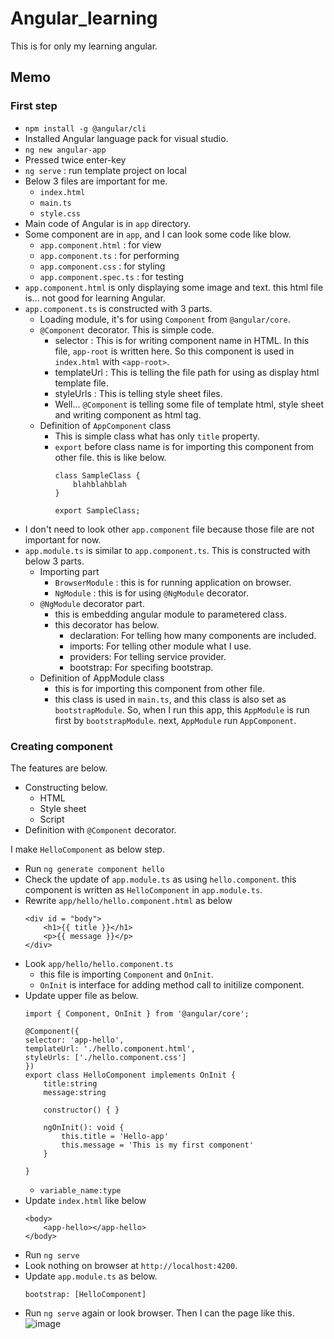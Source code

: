 # Angular_learning
This is for only my learning angular.

## Memo
### First step
- `npm install -g @angular/cli`
- Installed Angular language pack for visual studio.
- `ng new angular-app`
- Pressed twice enter-key
- `ng serve` : run template project on local
- Below 3 files are important for me.
    - `index.html`
    - `main.ts`
    - `style.css`
- Main code of Angular is in `app` directory.
- Some component are in `app`, and I can look some code like blow.
    - `app.component.html` : for view
    - `app.component.ts` : for performing
    - `app.component.css` : for styling
    - `app.component.spec.ts` : for testing
- `app.component.html` is only displaying some image and text. this html file is... not good for learning Angular.
- `app.component.ts` is constructed with 3 parts.
    - Loading module, it's for using `Component` from `@angular/core`.
    - `@Component` decorator. This is simple code.
        - selector : This is for writing component name in HTML. In this file, `app-root` is written here. So this component is used in `index.html` with `<app-root>`.
        - templateUrl : This is telling the file path for using as display html template file.
        - styleUrls : This is telling style sheet files.
        - Well... `@Component` is telling some file of template html, style sheet and writing component as html tag.
    - Definition of `AppComponent` class
        - This is simple class what has only `title` property.
        - `export` before class name is for importing this component from other file. this is like below.
            ```
            class SampleClass {
                blahblahblah
            }

            export SampleClass;
            ```
- I don't need to look other `app.component` file because those file are not important for now.
- `app.module.ts` is similar to `app.component.ts`. This is constructed with below 3 parts.
    - Importing part
        - `BrowserModule` : this is for running application on browser.
        - `NgModule` : this is for using `@NgModule` decorator.
    - `@NgModule` decorator part.
        - this is embedding angular module to parametered class.
        - this decorator has below.
            - declaration: For telling how many components are included.
            - imports: For telling other module what I use.
            - providers: For telling service provider. 
            - bootstrap: For specifing bootstrap.
    - Definition of AppModule class
        - this is for importing this component from other file.
        - this class is used in `main.ts`, and this class is also set as `bootstrapModule`. So, when I run this app, this `AppModule` is run first by `bootstrapModule`. next, `AppModule` run `AppComponent`.


### Creating component
The features are below.
- Constructing below.
    - HTML
    - Style sheet
    - Script
- Definition with `@Component` decorator.

I make `HelloComponent` as below step.
- Run `ng generate component hello`
- Check the update of `app.module.ts` as using `hello.component`. this component is written as `HelloComponent` in `app.module.ts`.
- Rewrite `app/hello/hello.component.html` as below
    ```
    <div id = "body">
        <h1>{{ title }}</h1>
        <p>{{ message }}</p>
    </div>
    ```
- Look `app/hello/hello.component.ts`
    - this file is importing `Component` and `OnInit`.
    - `OnInit` is interface for adding method call to initilize component.
- Update upper file as below.
    ```
    import { Component, OnInit } from '@angular/core';

    @Component({
    selector: 'app-hello',
    templateUrl: './hello.component.html',
    styleUrls: ['./hello.component.css']
    })
    export class HelloComponent implements OnInit {
        title:string
        message:string

        constructor() { }

        ngOnInit(): void {
            this.title = 'Hello-app'
            this.message = 'This is my first component'
        }

    }
    ```
    - `variable_name:type`
- Update `index.html` like below
    ```
    <body>
        <app-hello></app-hello>
    </body>
    ```
- Run `ng serve`
- Look nothing on browser at `http://localhost:4200`.
- Update `app.module.ts` as below.
    ```
    bootstrap: [HelloComponent]
    ```
- Run `ng serve` again or look browser. Then I can the page like this.
    ![image](https://user-images.githubusercontent.com/5573785/96905612-a2fbd480-14d3-11eb-938b-cf7e9cb19340.png)
